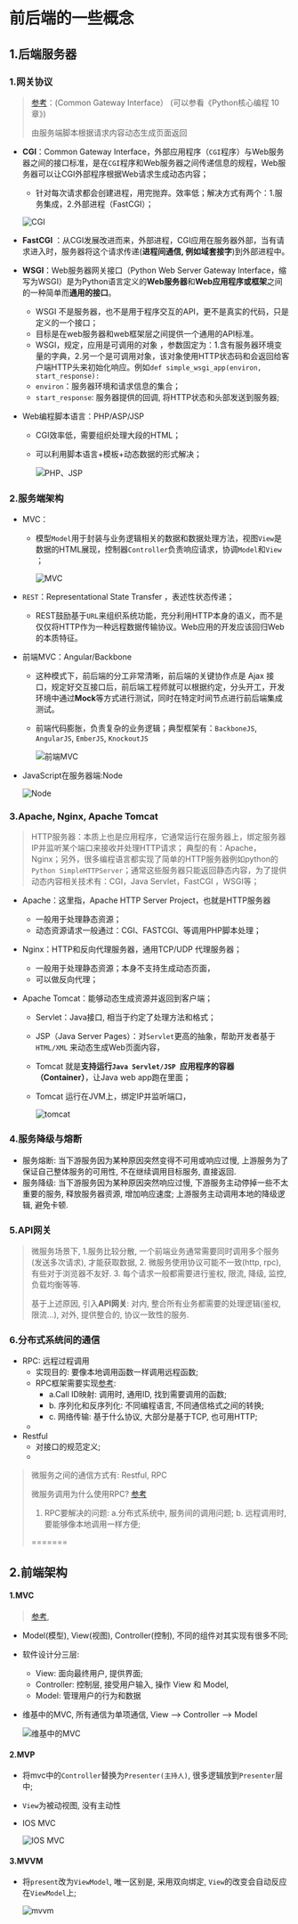 # 前后端的一些概念

## 1.后端服务器

### 1.网关协议

> [参考](https://www.biaodianfu.com/cgi-fastcgi-wsgi.html)：(Common Gateway Interface） (可以参看《Python核心编程 10章》)
>
> 由服务端脚本根据请求内容动态生成页面返回

- **CGI**：Common Gateway Interface，外部应用程序（`CGI`程序）与Web服务器之间的接口标准，是在`CGI`程序和Web服务器之间传递信息的规程，Web服务器可以让CGI外部程序根据Web请求生成动态内容；

    - 针对每次请求都会创建进程，用完抛弃。效率低；解决方式有两个：1.服务集成，2.外部进程（FastCGI）；

    ![CGI](http://tmy-course.oss-cn-beijing.aliyuncs.com/web-history/CGI.png)

- **FastCGI** ：从CGI发展改进而来，外部进程，CGI应用在服务器外部，当有请求进入时，服务器将这个请求传递(**进程间通信, 例如域套接字**)到外部进程中。 

- **WSGI**：Web服务器网关接口（Python Web Server Gateway Interface，缩写为WSGI）是为Python语言定义的**Web服务器**和**Web应用程序或框架**之间的一种简单而**通用的接口**。

    - WSGI 不是服务器，也不是用于程序交互的API，更不是真实的代码，只是定义的一个接口；
    - 目标是在web服务器和web框架层之间提供一个通用的API标准。
    - WSGI，规定，应用是可调用的对象 ，参数固定为：1.含有服务器环境变量的字典，2.另一个是可调用对象，该对象使用HTTP状态码和会返回给客户端HTTP头来初始化响应。例如`def simple_wsgi_app(environ, start_response):`
    - `environ`：服务器环境和请求信息的集合；
    - `start_response`: 服务器提供的回调, 将HTTP状态和头部发送到服务器;

- Web编程脚本语言：PHP/ASP/JSP

    - CGI效率低，需要组织处理大段的HTML；

    - 可以利用脚本语言+模板+动态数据的形式解决；

        ![PHP、JSP](http://tmy-course.oss-cn-beijing.aliyuncs.com/web-history/PHP.png)

### 2.服务端架构

- MVC：

    - 模型`Model`用于封装与业务逻辑相关的数据和数据处理方法，视图`View`是数据的HTML展现，控制器`Controller`负责响应请求，协调`Model`和`View `；

        ![MVC](http://tmy-course.oss-cn-beijing.aliyuncs.com/web-history/MVC.png)

- `REST`：Representational State Transfer ，表述性状态传递；

    - REST鼓励基于`URL`来组织系统功能，充分利用HTTP本身的语义，而不是仅仅将HTTP作为一种远程数据传输协议。Web应用的开发应该回归Web的本质特征。 

- 前端MVC：Angular/Backbone

    - 这种模式下，前后端的分工非常清晰，前后端的关键协作点是 Ajax 接口，规定好交互接口后，前后端工程师就可以根据约定，分头开工，开发环境中通过**Mock**等方式进行测试，同时在特定时间节点进行前后端集成测试。 

    - 前端代码膨胀，负责复杂的业务逻辑；典型框架有：`BackboneJS`, `AngularJS`, `EmberJS`, `KnockoutJS `

        ![前端MVC](http://tmy-course.oss-cn-beijing.aliyuncs.com/web-history/Frontend-MVC.png)

- JavaScript在服务器端:Node

    ![Node](http://tmy-course.oss-cn-beijing.aliyuncs.com/web-history/Node.png)

### 3.Apache, Nginx, Apache Tomcat

> HTTP服务器：本质上也是应用程序，它通常运行在服务器上，绑定服务器IP并监听某个端口来接收并处理HTTP请求；  典型的有：Apache，Nginx；另外，很多编程语言都实现了简单的HTTP服务器例如python的`Python SimpleHTTPServer`；通常这些服务器只能返回静态内容，为了提供动态内容相关技术有：CGI，Java Servlet，FastCGI ，WSGI等；

- Apache：这里指，Apache HTTP Server Project，也就是HTTP服务器

    - 一般用于处理静态资源；
    - 动态资源请求一般通过：CGI、FASTCGI、等调用PHP脚本处理；

- Nginx：HTTP和反向代理服务器，通用TCP/UDP 代理服务器；

    - 一般用于处理静态资源；本身不支持生成动态页面，
    - 可以做反向代理；

- Apache Tomcat：能够动态生成资源并返回到客户端；

    - Servlet：Java接口, 相当于约定了处理方法和格式；

    - JSP（Java Server Pages）：对`Servlet`更高的抽象，帮助开发者基于`HTML/XML` 来动态生成Web页面内容，

    - Tomcat 就是**支持运行`Java Servlet/JSP `应用程序的容器（Container）**，让Java web app跑在里面；

    - Tomcat 运行在JVM上，绑定IP并监听端口，

        ![tomcat](./image/tomcat.jpg)

### 4.服务降级与熔断

- 服务熔断: 当下游服务因为某种原因突然变得不可用或响应过慢, 上游服务为了保证自己整体服务的可用性, 不在继续调用目标服务, 直接返回.
- 服务降级: 当下游服务因为某种原因突然响应过慢, 下游服务主动停掉一些不太重要的服务, 释放服务器资源, 增加响应速度; 上游服务主动调用本地的降级逻辑, 避免卡顿.

### 5.API网关

> 微服务场景下, 1.服务比较分散, 一个前端业务通常需要同时调用多个服务(发送多次请求), 才能获取数据, 2. 微服务使用协议可能不一致(http, rpc), 有些对于浏览器不友好. 3. 每个请求一般都需要进行鉴权, 限流, 降级, 监控, 负载均衡等等.
>
> 基于上述原因, 引入**API网关**: 对内, 整合所有业务都需要的处理逻辑(鉴权, 限流...), 对外, 提供整合的, 协议一致性的服务.

### 6.分布式系统间的通信

- RPC: 远程过程调用
    - 实现目的: 要像本地调用函数一样调用远程函数;
    - RPC框架需要实现[参考](<https://www.zhihu.com/question/25536695/answer/221638079>):
        - a.Call ID映射: 调用时, 通用ID, 找到需要调用的函数;
        - b. 序列化和反序列化: 不同编程语言, 不同通信格式之间的转换;
        - c. 网络传输: 基于什么协议, 大部分是基于TCP,  也可用HTTP;
    - 
- Restful
    - 对接口的规范定义;
    - 

> 微服务之间的通信方式有: Restful, RPC
>
> 微服务调用为什么使用RPC? [参考](<https://zhuanlan.zhihu.com/p/61364466>)
>
> 1. RPC要解决的问题: a.分布式系统中, 服务间的调用问题; b. 远程调用时, 要能够像本地调用一样方便;
>
> =======

## 2.前端架构

#### 1.MVC

> [参考](<https://draveness.me/mvx>), 

- Model(模型), View(视图), Controller(控制), 不同的组件对其实现有很多不同;

- 软件设计分三层:

    - View: 面向最终用户, 提供界面;
    - Controller: 控制层, 接受用户输入, 操作 View 和 Model,
    - Model: 管理用户的行为和数据

- 维基中的MVC, 所有通信为单项通信, View --> Controller --> Model

    ![维基中的MVC](./image/mvc_1.jpg)

#### 2.MVP

- 将mvc中的`Controller`替换为`Presenter(主持人)`, 很多逻辑放到`Presenter`层中;

- `View`为被动视图, 没有主动性

- IOS MVC

    ![IOS MVC](./image/mvp.jpg)

#### 3.MVVM

- 将`present`改为`ViewModel`, 唯一区别是, 采用双向绑定, `View`的改变会自动反应在`ViewModel`上;

    ![mvvm](./image/mvvm.jpg)


